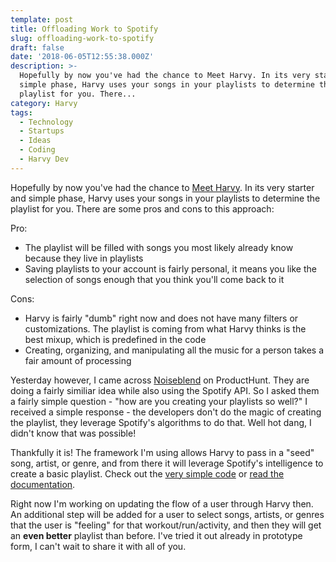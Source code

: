 ```yaml
---
template: post
title: Offloading Work to Spotify
slug: offloading-work-to-spotify
draft: false
date: '2018-06-05T12:55:38.000Z'
description: >-
  Hopefully by now you've had the chance to Meet Harvy. In its very starter and
  simple phase, Harvy uses your songs in your playlists to determine the
  playlist for you. There...
category: Harvy
tags:
  - Technology
  - Startups
  - Ideas
  - Coding
  - Harvy Dev
---
```


Hopefully by now you've had the chance to [Meet Harvy](/2018/06/02/meet-harvy/). In its very starter and simple phase, Harvy uses your songs in your playlists to determine the playlist for you. There are some pros and cons to this approach:

Pro:

- The playlist will be filled with songs you most likely already know because they live in playlists
- Saving playlists to your account is fairly personal, it means you like the selection of songs enough that you think you'll come back to it

Cons:

- Harvy is fairly "dumb" right now and does not have many filters or customizations. The playlist is coming from what Harvy thinks is the best mixup, which is predefined in the code
- Creating, organizing, and manipulating all the music for a person takes a fair amount of processing

Yesterday however, I came across [Noiseblend](https://www.producthunt.com/posts/noiseblend) on ProductHunt. They are doing a fairly similiar idea while also using the Spotify API. So I asked them a fairly simple question - "how are you creating your playlists so well?" I received a simple response - the developers don't do the magic of creating the playlist, they leverage Spotify's algorithms to do that. Well hot dang, I didn't know that was possible!

Thankfully it is! The framework I'm using allows Harvy to pass in a "seed" song, artist, or genre, and from there it will leverage Spotify's intelligence to create a basic playlist. Check out the [very simple code](https://github.com/thelinmichael/spotify-web-api-node/blob/340ddada99b1c245bc528004f556ee1198fef697/src/spotify-web-api.js#L872) or [read the documentation](https://developer.spotify.com/documentation/web-api/reference/browse/get-recommendations/).

Right now I'm working on updating the flow of a user through Harvy then. An additional step will be added for a user to select songs, artists, or genres that the user is "feeling" for that workout/run/activity, and then they will get an **even better** playlist than before. I've tried it out already in prototype form, I can't wait to share it with all of you.
